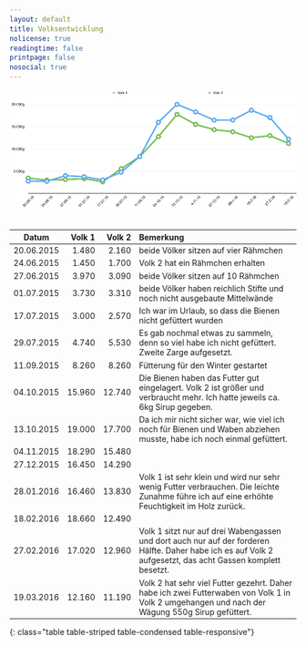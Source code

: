 ```yaml
---
layout: default
title: Volksentwicklung
nolicense: true
readingtime: false
printpage: false
nosocial: true
---
```


 <div class="imagecenter" style="max-width:900px;"><img class="img-responsive img-rounded" src="/volksentwicklung/volksentwicklung.png" alt="Völkergewicht" /></div>
 <br />
 
|Datum       | Volk 1 | Volk 2 | Bemerkung |
|------------|-------:|-------:|:----------|
| 20.06.2015 |  1.480 |  2.160 | beide Völker sitzen auf vier Rähmchen |
| 24.06.2015 |  1.450 |  1.700 | Volk 2 hat ein Rähmchen erhalten |
| 27.06.2015 |  3.970 |  3.090 | beide Völker sitzen auf 10 Rähmchen |
| 01.07.2015 |  3.730 |  3.310 | beide Völker haben reichlich Stifte und noch nicht ausgebaute Mittelwände |
| 17.07.2015 |  3.000 |  2.570 | Ich war im Urlaub, so dass die Bienen nicht gefüttert wurden |
| 29.07.2015 |  4.740 |  5.530 | Es gab nochmal etwas zu sammeln, denn so viel habe ich nicht gefüttert. Zweite Zarge aufgesetzt. |
| 11.09.2015 |  8.260 |  8.260 | Fütterung für den Winter gestartet |
| 04.10.2015 | 15.960 | 12.740 | Die Bienen haben das Futter gut eingelagert. Volk 2 ist größer und verbraucht mehr. Ich hatte jeweils ca. 6kg Sirup gegeben.|
| 13.10.2015 | 19.000 | 17.700 | Da ich mir nicht sicher war, wie viel ich noch für Bienen und Waben abziehen musste, habe ich noch einmal gefüttert. |
| 04.11.2015 | 18.290 | 15.480 | |
| 27.12.2015 | 16.450 | 14.290 | |
| 28.01.2016 | 16.460 | 13.830 | Volk 1 ist sehr klein und wird nur sehr wenig Futter verbrauchen. Die leichte Zunahme führe ich auf eine erhöhte Feuchtigkeit im Holz zurück.|
| 18.02.2016 | 18.660 | 12.490 | |
| 27.02.2016 | 17.020 | 12.960 | Volk 1 sitzt nur auf drei Wabengassen und dort auch nur auf der forderen Hälfte. Daher habe ich es auf Volk 2 aufgesetzt, das acht Gassen komplett besetzt. |
| 19.03.2016 | 12.160 | 11.190 | Volk 2 hat sehr viel Futter gezehrt. Daher habe ich zwei Futterwaben von Volk 1 in Volk 2 umgehangen und nach der Wägung 550g Sirup gefüttert. |
{: class="table table-striped table-condensed table-responsive"}

